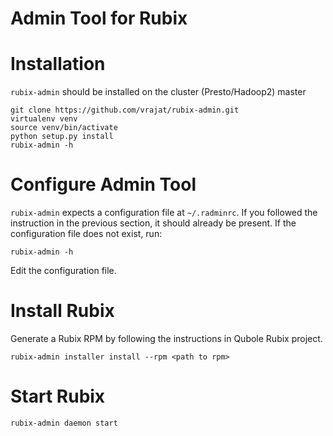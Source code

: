 # Admin Tool for Rubix

# Installation
`rubix-admin` should be installed on the cluster (Presto/Hadoop2) master

    git clone https://github.com/vrajat/rubix-admin.git
    virtualenv venv
    source venv/bin/activate
    python setup.py install
    rubix-admin -h
    
# Configure Admin Tool
`rubix-admin` expects a configuration file at `~/.radminrc`. If you followed
the instruction in the previous section, it should already be present. 
If the configuration file does not exist, run:

    rubix-admin -h
    
Edit the configuration file. 
  
# Install Rubix
Generate a Rubix RPM by following the instructions in Qubole Rubix project.
  
    rubix-admin installer install --rpm <path to rpm>
    
# Start Rubix

    rubix-admin daemon start
    
